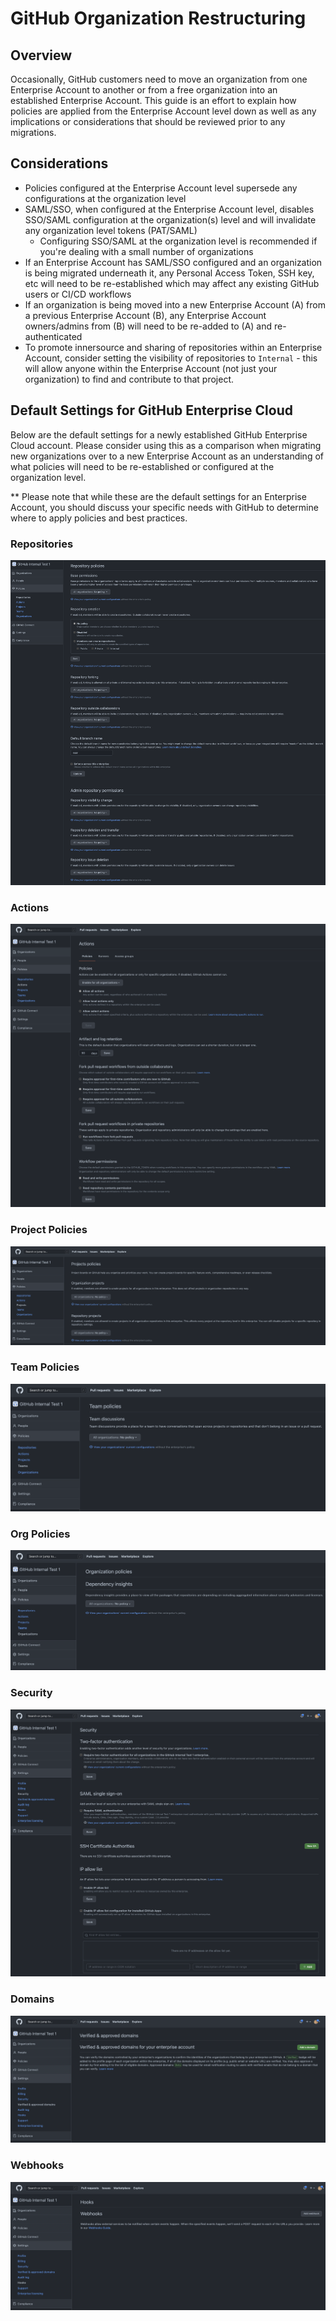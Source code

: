 # GitHub Organization Restructuring

## Overview

Occasionally, GitHub customers need to move an organization from one Enterprise Account to another or from a free organization into an established Enterprise Account. This guide is an effort to explain how policies are applied from the Enterprise Account level down as well as any implications or considerations that should be reviewed prior to any migrations.

## Considerations
 * Policies configured at the Enterprise Account level supersede any configurations at the organization level
 * SAML/SSO, when configured at the Enterprise Account level, disables SSO/SAML configuration at the organization(s) level and will invalidate any organization level tokens (PAT/SAML)
   * Configuring SSO/SAML at the organization level is recommended if you're dealing with a small number of organizations
  * If an Enterprise Account has SAML/SSO configured and an organization is being migrated underneath it, any Personal Access Token, SSH key, etc will need to be re-established which may affect any existing GitHub users or CI/CD workflows
 * If an organization is being moved into a new Enterprise Account (A) from a previous Enterprise Account (B), any Enterprise Account owners/admins from (B) will need to be re-added to (A) and re-authenticated
 * To promote innersource and sharing of repositories within an Enterprise Account, consider setting the visibility of repositories to `Internal` - this will allow anyone within the Enterprise Account (not just your organization) to find and contribute to that project.
 


## Default Settings for GitHub Enterprise Cloud

Below are the default settings for a newly established GitHub Enterprise Cloud account. Please consider using this as a comparison when migrating new organizations over to a new Enterprise Account as an understanding of what policies will need to be re-established or configured at the organization level.

** Please note that while these are the default settings for an Enterprise Account, you should discuss your specific needs with GitHub to determine where to apply policies and best practices.

 ### Repositories
![](/assets/repositories.png)

 ### Actions
![](/assets/actions.png)

 ### Project Policies
![](/assets/project-policies.png)

 ### Team Policies
![](/assets/team-policies.png) 
 
 ### Org Policies
![](/assets/org-policies.png)

 ### Security
![](/assets/security.png)

 ### Domains
![](/assets/domains.png)

 ### Webhooks
![](/assets/webhooks.png)
